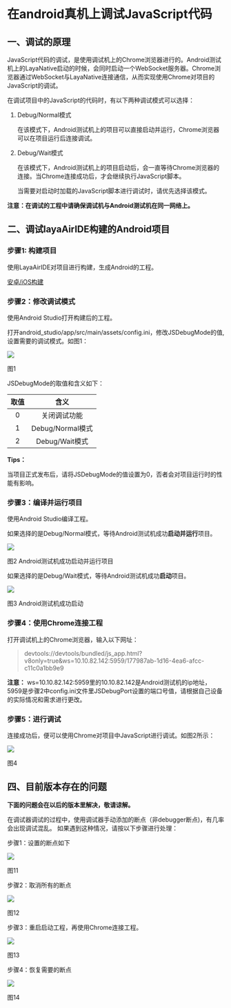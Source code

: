 # 在android真机上调试JavaScript代码


## 一、调试的原理

JavaScript代码的调试，是使用调试机上的Chrome浏览器进行的。Android测试机上的LayaNative启动的时候，会同时启动一个WebSocket服务器。Chrome浏览器通过WebSocket与LayaNative连接通信，从而实现使用Chrome对项目的JavaScript的调试。


在调试项目中的JavaScript的代码时，有以下两种调试模式可以选择：

1. Debug/Normal模式

    在该模式下，Android测试机上的项目可以直接启动并运行，Chrome浏览器可以在项目运行后连接调试。

2. Debug/Wait模式

    在该模式下，Android测试机上的项目启动后，会一直等待Chrome浏览器的连接。当Chrome连接成功后，才会继续执行JavaScript脚本。
    
    当需要对启动时加载的JavaScript脚本进行调试时，请优先选择该模式。


**注意：在调试的工程中请确保调试机与Android测试机在同一网络上。**

## 二、调试layaAirIDE构建的Android项目

### 步骤1:   构建项目

使用LayaAirIDE对项目进行构建，生成Android的工程。

[安卓/iOS构建](../build_Tool/readme.md)

### 步骤2：修改调试模式

使用Android Studio打开构建后的工程。

打开android_studio/app/src/main/assets/config.ini，修改JSDebugMode的值,设置需要的调试模式。如图1：

![](img/android_debugmode.png)

图1

JSDebugMode的取值和含义如下：

|取值|含义|
|:--:|:--:|
|0|关闭调试功能|
|1|Debug/Normal模式|
|2|Debug/Wait模式|

**Tips：**

当项目正式发布后，请将JSDebugMode的值设置为0，否者会对项目运行时的性能有影响。

### 步骤3：编译并运行项目

使用Android Studio编译工程。

如果选择的是Debug/Normal模式，等待Android测试机成功**启动并运行**项目。

![](img/android_app_run.png)

图2 Android测试机成功启动并运行项目

如果选择的是Debug/Wait模式，等待Android测试机成功**启动**项目。

![](img/android_app_boot.png)

图3 Android测试机成功启动

### 步骤4：使用Chrome连接工程

打开调试机上的Chrome浏览器，输入以下网址：

>devtools://devtools/bundled/js_app.html?v8only=true&ws=10.10.82.142:5959/177987ab-1d16-4ea6-afcc-c11c0a1bb9e9

**注意：** ws=10.10.82.142:5959里的10.10.82.142是Android测试机的ip地址，5959是步骤2中config.ini文件里JSDebugPort设置的端口号值，请根据自己设备的实际情况和需求进行更改。

### 步骤5：进行调试

连接成功后，便可以使用Chrome对项目中JavaScript进行调试。如图2所示：

![](img/debug_connected.png)

图4


## 四、目前版本存在的问题

**下面的问题会在以后的版本里解决，敬请谅解。**


在调试器调试的过程中，使用调试器手动添加的断点（非debugger断点)，有几率会出现调试混乱。
如果遇到这种情况，请按以下步骤进行处理：

步骤1：设置的断点如下

![](img/7.png)

图11

步骤2：取消所有的断点

![](img/8.png)

图12

步骤3：重启启动工程，再使用Chrome连接工程。

![](img/9.png)

图13

步骤4：恢复需要的断点

![](img/7.png)

图14